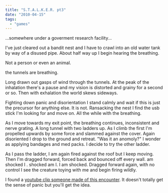 ```yaml
---
title: "S.T.A.L.K.E.R. pt3"
date: "2010-04-15"
tags: 
  - "games"
---
```


...somewhere under a goverment research facility...

I've just cleared out a bandit nest and I have to crawl into an old water tank by way of a disused pipe. About half way up I begin hearing the breathing.

Not a person or even an animal.

the tunnels are breathing.

Long drawn out gasps of wind through the tunnels. At the peak of the inhalation there's a pause and my vision is distorted and grainy for a second or so. Then with exhalation the world skews sideways.

Fighting down panic and disorientation I stand calmly and wait if this is just the precursor for anything else. It is not. Ransacking the nest I find the usb stick I'm looking for and move on. All the while with the breathing.

As I move towards my exit point, the breathing continues, inconsistent and nerve grating. A long tunnel with two ladders up. As I climb the first I'm propelled upwards by some force and slammed against the cover. Again disoriented I drop to the ground and retreat. "Was it an anomoly?" I wonder as applying bandages and med packs. I decide to try the other ladder.

As I pass the ladder, I am again fired against the roof but I keep moving. Then I'm dragged forward, forced back and bounced off every wall. am shocked I . shocked am I. I am shocked. Dragged forward again, with no control I see the creature toying with me and begin firing wildly.

<edit>

I found a [youtube clip someone made of this encounter](http://www.youtube.com/watch?v=OU9IS3eS3_w&feature=related). It doesn't totally get the sense of panic but you'll get the idea.
